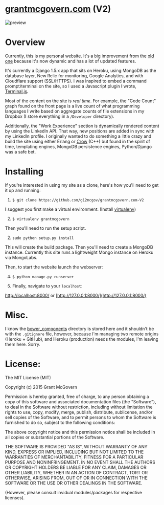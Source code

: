 # [grantmcgovern.com](http://grantmcgovern.com) (V2)

![preview](http://i1158.photobucket.com/albums/p618/g12mcgov/personal_site_demo.gif)

Overview
=======

Currently, this is my personal website. It's a big improvement from the [old one](https://github.com/g12mcgov/grantmcgovern.com) because it's now dynamic and has a lot of updated features. 

It's currently a Django 1.5.x app that sits on Heroku, using MongoDB as the database layer, New Relic for monitoring, Google Analytics, and with Cloudflare support (SSL/HTTPS). I was inspired to embed a command prompt/terminal on the site, so I used a Javascript plugin I wrote, [Terminal.js](https://github.com/g12mcgov/Terminal.js).

Most of the content on the site is *real time*. For example, the "Code Count" graph found on the front page is a live count of what programming languages I write based on aggregate counts of file extensions in my Dropbox (I store everything in a `/Developer` directory).

Additionally, the "Work Experience" section is dynamically rendered content by using the LinkedIn API. That way, new positions are added in sync with my LinkedIn profile. I originally wanted to do something a little crazy and build the site using either Erlang or [Crow](https://github.com/ipkn/crow) (C++) but found in the spirit of time, templating engines, MongoDB persistence engines, Python/Django was a safe bet.

Installing
=======

If you're interested in using my site as a clone, here's how you'll need to get it up and running:

1) `$ git clone https://github.com/g12mcgov/grantmcgovern.com-V2`

I suggest you first make a virtual environment. (Install [virtualenv](https://virtualenv.pypa.io/en/latest/index.html))

2) `$ virtualenv grantmcgovern`

Then you'll need to run the setup script. 

2) `sudo python setup.py install`

This will create the build package. Then you'll need to create a MongoDB instance. Currently this site runs a lightweight Mongo instance on Heroku via MongoLabs. 

Then, to start the website launch the webserver:

4) `$ python manage.py runserver`

5) Finally, navigate to your `localhost`:

[http://localhost:8000/](http://localhost:8000/) or [http://127.0.0.1:8000/](http://127.0.0.1:8000/)

Misc.
=======

I know the [bower_components](https://github.com/g12mcgov/grantmcgovern.com-V2/tree/master/components/bower_components) directory is stored here and it shouldn't be with the `.gitignore` file, however, because I'm managing two remote origins (Heroku + GitHub), and Heroku (production) needs the modules, I'm leaving them here. Sorry.

License:
=======

The MIT License (MIT)

Copyright (c) 2015 Grant McGovern

Permission is hereby granted, free of charge, to any person obtaining a copy of this software and associated documentation files (the "Software"), to deal in the Software without restriction, including without limitation the rights to use, copy, modify, merge, publish, distribute, sublicense, and/or sell copies of the Software, and to permit persons to whom the Software is furnished to do so, subject to the following conditions:

The above copyright notice and this permission notice shall be included in all copies or substantial portions of the Software.

THE SOFTWARE IS PROVIDED "AS IS", WITHOUT WARRANTY OF ANY KIND, EXPRESS OR IMPLIED, INCLUDING BUT NOT LIMITED TO THE WARRANTIES OF MERCHANTABILITY, FITNESS FOR A PARTICULAR PURPOSE AND NONINFRINGEMENT. IN NO EVENT SHALL THE AUTHORS OR COPYRIGHT HOLDERS BE LIABLE FOR ANY CLAIM, DAMAGES OR OTHER LIABILITY, WHETHER IN AN ACTION OF CONTRACT, TORT OR OTHERWISE, ARISING FROM, OUT OF OR IN CONNECTION WITH THE SOFTWARE OR THE USE OR OTHER DEALINGS IN THE SOFTWARE.


(However, please consult invidual modules/packages for respective licenses).






